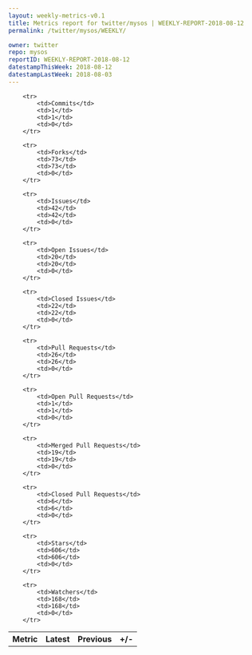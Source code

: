 ```yaml
---
layout: weekly-metrics-v0.1
title: Metrics report for twitter/mysos | WEEKLY-REPORT-2018-08-12
permalink: /twitter/mysos/WEEKLY/

owner: twitter
repo: mysos
reportID: WEEKLY-REPORT-2018-08-12
datestampThisWeek: 2018-08-12
datestampLastWeek: 2018-08-03
---
```




<table style="width: 100%;">
    <tr>
        <th>Metric</th>
        <th>Latest</th>
        <th>Previous</th>
        <th>+/-</th>
    </tr>

        <tr>
            <td>Commits</td>
            <td>1</td>
            <td>1</td>
            <td>0</td>
        </tr>
        
        <tr>
            <td>Forks</td>
            <td>73</td>
            <td>73</td>
            <td>0</td>
        </tr>
        
        <tr>
            <td>Issues</td>
            <td>42</td>
            <td>42</td>
            <td>0</td>
        </tr>
        
        <tr>
            <td>Open Issues</td>
            <td>20</td>
            <td>20</td>
            <td>0</td>
        </tr>
        
        <tr>
            <td>Closed Issues</td>
            <td>22</td>
            <td>22</td>
            <td>0</td>
        </tr>
        
        <tr>
            <td>Pull Requests</td>
            <td>26</td>
            <td>26</td>
            <td>0</td>
        </tr>
        
        <tr>
            <td>Open Pull Requests</td>
            <td>1</td>
            <td>1</td>
            <td>0</td>
        </tr>
        
        <tr>
            <td>Merged Pull Requests</td>
            <td>19</td>
            <td>19</td>
            <td>0</td>
        </tr>
        
        <tr>
            <td>Closed Pull Requests</td>
            <td>6</td>
            <td>6</td>
            <td>0</td>
        </tr>
        
        <tr>
            <td>Stars</td>
            <td>606</td>
            <td>606</td>
            <td>0</td>
        </tr>
        
        <tr>
            <td>Watchers</td>
            <td>168</td>
            <td>168</td>
            <td>0</td>
        </tr>
        
</table>
